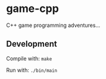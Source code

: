 # game-cpp

C++ game programming adventures...

## Development

Compile with: `make`

Run with: `./bin/main`

